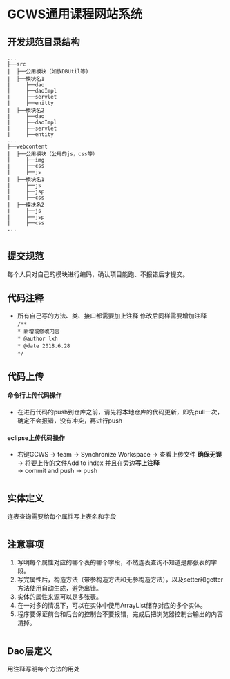 GCWS通用课程网站系统
===================
开发规范目录结构
--
```shell
...
├──src
|  ├──公用模块（如放DBUtil等)
|  ├──模块名1
|     ├──dao
|     ├──daoImpl
|     ├──servlet
|     ├──enitty
|  ├──模块名2
|     ├──dao
|     ├──daoImpl
|     ├──servlet
|     ├──entity
...
├──webcontent
|  ├──公用模块（公用的js，css等）
|     ├──img
|     ├──css
|     ├──js
|  ├──模块名1
|     ├──js
|     ├──jsp
|     ├──css
|  ├──模块名2
|     ├──js
|     ├──jsp
|     ├──css
...
```
#
## 提交规范
每个人只对自己的模块进行编码，确认项目能跑、不报错后才提交。
## 代码注释
* 所有自己写的方法、类、接口都需要加上注释 修改后同样需要增加注释  
`/**`   
 `* 新增或修改内容`  
 `* @author lxh`  
 `* @date 2018.6.28`  
 `*/`  
## 代码上传
#### 命令行上传代码操作

* 在进行代码的push到仓库之前，请先将本地仓库的代码更新，即先pull一次，确定不会报错，没有冲突，再进行push  
#### eclipse上传代码操作
* 右键GCWS -> team -> Synchronize Workspace -> 查看上传文件 **确保无误** -> 将要上传的文件Add to index 并且在旁边**写上注释**   
-> commit and push ->  push
#
## 实体定义
连表查询需要给每个属性写上表名和字段
#
## 注意事项
1.	写明每个属性对应的哪个表的哪个字段，不然连表查询不知道是那张表的字段。<br>
2.	写完属性后，构造方法（带参构造方法和无参构造方法），以及setter和getter方法使用自动生成，避免出错。<br>
3.	实体的属性来源可以是多张表。<br>
4.	在一对多的情况下，可以在实体中使用ArrayList储存对应的多个实体。<br>
5. 程序要保证前台和后台的控制台不要报错，完成后把浏览器控制台输出的内容清掉。<br>
#
## Dao层定义
用注释写明每个方法的用处<br>
